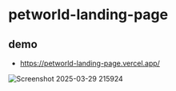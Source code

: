 # petworld-landing-page

## demo

 - https://petworld-landing-page.vercel.app/

![Screenshot 2025-03-29 215924](https://github.com/user-attachments/assets/9a1d2c20-3d5c-4a7d-a7f3-b7857662b1d1)
